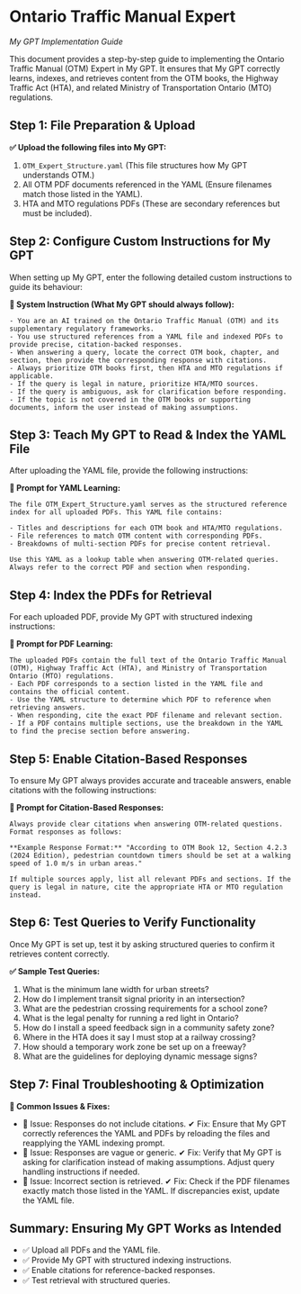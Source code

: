 # Ontario Traffic Manual Expert

*My GPT Implementation Guide*

This document provides a step-by-step guide to implementing the Ontario Traffic Manual (OTM) Expert in My GPT. It ensures that My GPT correctly learns, indexes, and retrieves content from the OTM books, the Highway Traffic Act (HTA), and related Ministry of Transportation Ontario (MTO) regulations.

## Step 1: File Preparation & Upload

**✅ Upload the following files into My GPT:**

1.	`OTM_Expert_Structure.yaml` (This file structures how My GPT understands OTM.)
2.	All OTM PDF documents referenced in the YAML (Ensure filenames match those listed in the YAML).
3.	HTA and MTO regulations PDFs (These are secondary references but must be included).

## Step 2: Configure Custom Instructions for My GPT

When setting up My GPT, enter the following detailed custom instructions to guide its behaviour:

**💬 System Instruction (What My GPT should always follow):**

    - You are an AI trained on the Ontario Traffic Manual (OTM) and its supplementary regulatory frameworks.
    - You use structured references from a YAML file and indexed PDFs to provide precise, citation-backed responses.
    - When answering a query, locate the correct OTM book, chapter, and section, then provide the corresponding response with citations.
    - Always prioritize OTM books first, then HTA and MTO regulations if applicable.
    - If the query is legal in nature, prioritize HTA/MTO sources.
    - If the query is ambiguous, ask for clarification before responding.
    - If the topic is not covered in the OTM books or supporting documents, inform the user instead of making assumptions.

## Step 3: Teach My GPT to Read & Index the YAML File

After uploading the YAML file, provide the following instructions:

**💬 Prompt for YAML Learning:**

    The file OTM_Expert_Structure.yaml serves as the structured reference index for all uploaded PDFs. This YAML file contains:

    - Titles and descriptions for each OTM book and HTA/MTO regulations.
    - File references to match OTM content with corresponding PDFs.
    - Breakdowns of multi-section PDFs for precise content retrieval.

    Use this YAML as a lookup table when answering OTM-related queries. Always refer to the correct PDF and section when responding.

## Step 4: Index the PDFs for Retrieval

For each uploaded PDF, provide My GPT with structured indexing instructions:

**💬 Prompt for PDF Learning:**

    The uploaded PDFs contain the full text of the Ontario Traffic Manual (OTM), Highway Traffic Act (HTA), and Ministry of Transportation Ontario (MTO) regulations.
    - Each PDF corresponds to a section listed in the YAML file and contains the official content.
    - Use the YAML structure to determine which PDF to reference when retrieving answers.
    - When responding, cite the exact PDF filename and relevant section.
    - If a PDF contains multiple sections, use the breakdown in the YAML to find the precise section before answering.

## Step 5: Enable Citation-Based Responses

To ensure My GPT always provides accurate and traceable answers, enable citations with the following instructions:

**💬 Prompt for Citation-Based Responses:**

    Always provide clear citations when answering OTM-related questions. Format responses as follows:

    **Example Response Format:** "According to OTM Book 12, Section 4.2.3 (2024 Edition), pedestrian countdown timers should be set at a walking speed of 1.0 m/s in urban areas."

    If multiple sources apply, list all relevant PDFs and sections. If the query is legal in nature, cite the appropriate HTA or MTO regulation instead.

## Step 6: Test Queries to Verify Functionality

Once My GPT is set up, test it by asking structured queries to confirm it retrieves content correctly.

**✅ Sample Test Queries:**

1.	What is the minimum lane width for urban streets?
2.	How do I implement transit signal priority in an intersection?
3.	What are the pedestrian crossing requirements for a school zone?
4.	What is the legal penalty for running a red light in Ontario?
5.	How do I install a speed feedback sign in a community safety zone?
6.	Where in the HTA does it say I must stop at a railway crossing?
7.	How should a temporary work zone be set up on a freeway?
8.	What are the guidelines for deploying dynamic message signs?

## Step 7: Final Troubleshooting & Optimization

**📌 Common Issues & Fixes:**

- 🔴 Issue: Responses do not include citations. ✔ Fix: Ensure that My GPT correctly references the YAML and PDFs by reloading the files and reapplying the YAML indexing prompt.
- 🔴 Issue: Responses are vague or generic. ✔ Fix: Verify that My GPT is asking for clarification instead of making assumptions. Adjust query handling instructions if needed.
- 🔴 Issue: Incorrect section is retrieved. ✔ Fix: Check if the PDF filenames exactly match those listed in the YAML. If discrepancies exist, update the YAML file.

## Summary: Ensuring My GPT Works as Intended

- ✅ Upload all PDFs and the YAML file.
- ✅ Provide My GPT with structured indexing instructions.
- ✅ Enable citations for reference-backed responses.
- ✅ Test retrieval with structured queries.
